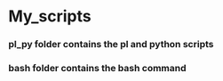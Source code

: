 # My_scripts
### pl_py folder contains the pl and python scripts
### bash folder contains the bash command
